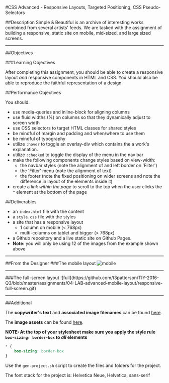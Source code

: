 #CSS Advanced - Responsive Layouts, Targeted Positioning, CSS Pseudo-Selectors

##Description
Simple & Beautiful is an archive of interesting works combined from several artists' feeds. We are tasked with the assignment of building a responsive, static site on mobile, mid-sized, and large sized screens.

<hr>
##Objectives

###Learning Objectives

After completing this assignment, you should be able to create a responsive layout *and* responsive components in HTML and CSS. You should also be able to reproduce the faithful representation of a design.

##Performance Objectives

You should:
- use media-queries and inline-block for aligning columns
- use fluid widths (%) on columns so that they dynamically adjust to screen width
- use CSS selectors to target HTML classes for shared styles
- be mindful of margin and padding and when/where to use them
- be mindful of typography
- utilize `:hover` to toggle an overlay-div which contains the a work's explanation.
- utilize `:checked` to toggle the display of the menu in the nav bar
- make the following components change styles based on view-width:
    + the navbar styles (note the alignment of and left border on 'Filter')
    + the 'Filter' menu (note the alignment of text)
    + the footer (note the fixed positioning on wider screens and note the difference in layout of the elements inside it) 
- create a *link within the page* to scroll to the top when the user clicks the `^` element at the bottom of the page

##Deliverables 
- an `index.html` file with the content
- a `style.css` file with the styles 
- a site that has a responsive layout 
  - 1 column on mobile (< 768px)
  - multi-columns on tablet and bigger (> 768px)
- a Github repository and a live static site on Github Pages. 
- **Note:** you will only be using 12 of the images from the example shown above
<hr>

##From the Designer
###The mobile layout
![mobile](https://github.com/t3patterson/TIY-2016-Q3/blob/master/assignments/04-LAB-advanced-mobile-layout/responsive-mobile-screen.gif)

<hr>
###The full-screen layout
![full](https://github.com/t3patterson/TIY-2016-Q3/blob/master/assignments/04-LAB-advanced-mobile-layout/responsive-full-screen.gif)

<hr>
##Additional

The **copywriter's text** and **associated image filenames** can be found [here](https://github.com/t3patterson/TIY-2016-Q3/blob/master/assignments/04-LAB-advanced-mobile-layout/sb-copy.txt).

The **image assets** can be found [here](https://github.com/t3patterson/TIY-2016-Q3/tree/master/assignments/04-LAB-advanced-mobile-layout/assets). 

**NOTE: At the top of your stylesheet make sure you apply the style rule `box-sizing: border-box` to *all* elements**

```css
* {
    box-sizing: border-box
}
```

Use the `gen-project.sh` script to create the files and folders for the project. 

The font stack for the project is: Helvetica Neue, Helvetica, sans-serif